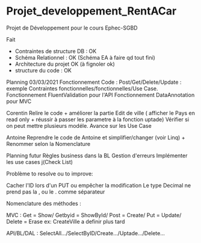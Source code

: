 # Projet_developpement_RentACar
Projet de Développement pour le cours Ephec-SGBD

Fait
- Contraintes de structure DB  : OK
- Schéma Relationnel : OK (Schéma EA à faire qd tout fini)
- Architecture du projet OK (à fignoler ok)
- structure du code : OK

Planning
03/03/2021
Fonctionnement Code : Post/Get/Delete/Update : exemple
Contraintes fonctionnelles/fonctionnelles/Use Case.
Fonctionnement FluentValidation pour l'API
Fonctionnement DataAnnotation pour MVC

Corentin
Relire le code + améliorer la partie Edit de ville ( afficher le Pays en read only + réussir à passer les parametre à la fonction uptade)
Vérifier si on peut mettre plusieurs modéle.
Avance sur les Use Case

Antoine
Reprendre le code de Antoine et simplifier/changer (voir Linq) + Renommer selon la Nomenclature

Planning futur
Règles business dans la BL
Gestion d'erreurs
Implémenter les use cases j(Check List)



Problème to resolve ou to improve:

Cacher l'ID lors d'un PUT ou empêcher la modification
Le type Decimal ne prend pas la , ou le . comme séparateur


Nomenclature des méthodes :

MVC : Get = Show/
      Getbyid =  ShowById/
      Post =    Create/
      Put =    Update/
      Delete =    Erase
      ex: CreateVille a definir plus tard

API/BL/DAL : SelectAll.../SelectByID/Create.../Uptade.../Delete...

